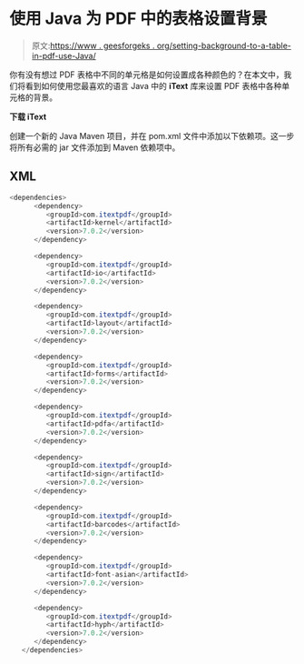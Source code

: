 # 使用 Java 为 PDF 中的表格设置背景

> 原文:[https://www . geesforgeks . org/setting-background-to-a-table-in-pdf-use-Java/](https://www.geeksforgeeks.org/setting-background-to-a-table-in-a-pdf-using-java/)

你有没有想过 PDF 表格中不同的单元格是如何设置成各种颜色的？在本文中，我们将看到如何使用您最喜欢的语言 Java 中的 **iText** 库来设置 PDF 表格中各种单元格的背景。

**下载 iText**

创建一个新的 Java Maven 项目，并在 pom.xml 文件中添加以下依赖项。这一步将所有必需的 jar 文件添加到 Maven 依赖项中。

## XML

```java
<dependencies>       
      <dependency>         
         <groupId>com.itextpdf</groupId>         
         <artifactId>kernel</artifactId>         
         <version>7.0.2</version>     
      </dependency>  

      <dependency>         
         <groupId>com.itextpdf</groupId>         
         <artifactId>io</artifactId>         
         <version>7.0.2</version>     
      </dependency>  

      <dependency>         
         <groupId>com.itextpdf</groupId>         
         <artifactId>layout</artifactId>         
         <version>7.0.2</version>
      </dependency>  

      <dependency>         
         <groupId>com.itextpdf</groupId>         
         <artifactId>forms</artifactId>         
         <version>7.0.2</version>    
      </dependency>  

      <dependency>         
         <groupId>com.itextpdf</groupId>         
         <artifactId>pdfa</artifactId>         
         <version>7.0.2</version>     
      </dependency>  

      <dependency>         
         <groupId>com.itextpdf</groupId>         
         <artifactId>sign</artifactId>         
         <version>7.0.2</version>     
      </dependency>  

      <dependency>         
         <groupId>com.itextpdf</groupId>         
         <artifactId>barcodes</artifactId>         
         <version>7.0.2</version>     
      </dependency>  

      <dependency>         
         <groupId>com.itextpdf</groupId>         
         <artifactId>font-asian</artifactId>         
         <version>7.0.2</version>     
      </dependency>  

      <dependency>         
         <groupId>com.itextpdf</groupId>         
         <artifactId>hyph</artifactId>         
         <version>7.0.2</version>    
      </dependency> 
   </dependencies>
```